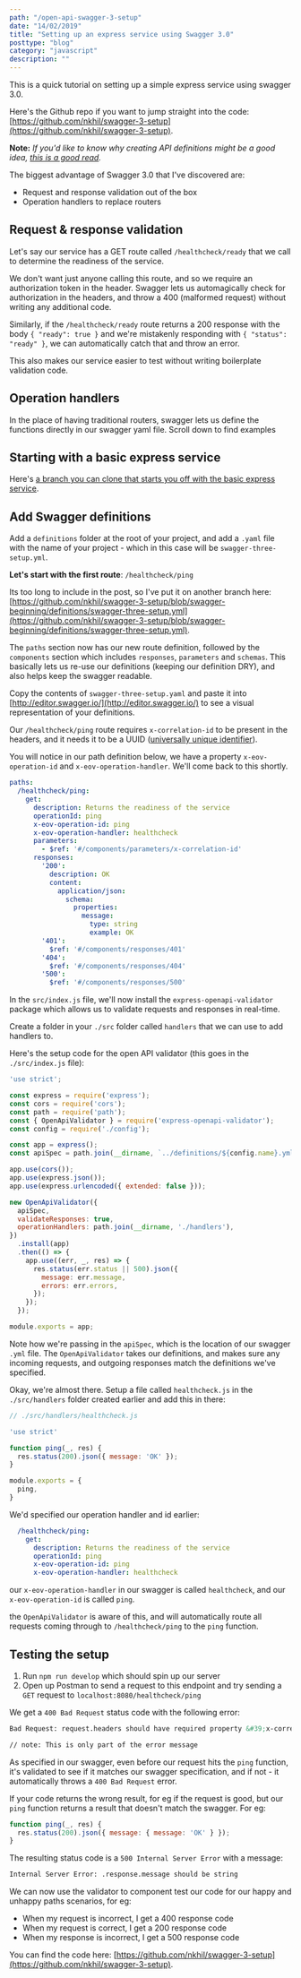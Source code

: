 ```yaml
---
path: "/open-api-swagger-3-setup"
date: "14/02/2019"
title: "Setting up an express service using Swagger 3.0"
posttype: "blog"
category: "javascript"
description: ""
---
```


This is a quick tutorial on setting up a simple express service using swagger 3.0. 

Here's the Github repo if you want to jump straight into the code: [https://github.com/nkhil/swagger-3-setup](https://github.com/nkhil/swagger-3-setup). 

**Note:** _If you'd like to know why creating API definitions might be a good idea, [this is a good read](https://swagger.io/blog/api-development/why-you-should-create-an-api-definition/)._

The biggest advantage of Swagger 3.0 that I've discovered are:

- Request and response validation out of the box
- Operation handlers to replace routers

## Request & response validation

Let's say our service has a GET route called `/healthcheck/ready` that we call to determine the readiness of the service. 

We don't want just anyone calling this route, and so we require an authorization token in the header. Swagger lets us automagically check for authorization in the headers, and throw a 400 (malformed request) without writing any additional code. 

Similarly, if the `/healthcheck/ready` route returns a 200 response with the body `{ "ready": true }` and we're mistakenly responding with `{ "status": "ready" }`, we can automatically catch that and throw an error. 

This also makes our service easier to test without writing boilerplate validation code. 

## Operation handlers

In the place of having traditional routers, swagger lets us define the functions directly in our swagger yaml file. Scroll down to find examples

## Starting with a basic express service

Here's [a branch you can clone that starts you off with the basic express service](https://github.com/nkhil/swagger-3-setup/tree/express-scaffolding).


## Add Swagger definitions

Add a `definitions` folder at the root of your project, and add a `.yaml` file with the name of your project - which in this case will be `swagger-three-setup.yml`.

**Let's start with the first route**: `/healthcheck/ping`

Its too long to include in the post, so I've put it on another branch here: [https://github.com/nkhil/swagger-3-setup/blob/swagger-beginning/definitions/swagger-three-setup.yml](https://github.com/nkhil/swagger-3-setup/blob/swagger-beginning/definitions/swagger-three-setup.yml).

The `paths` section now has our new route definition, followed by the `components` section which includes `responses`, `parameters` and `schemas`. This basically lets us re-use our definitions (keeping our definition DRY), and also helps keep the swagger readable. 

Copy the contents of `swagger-three-setup.yaml` and paste it into [http://editor.swagger.io/](http://editor.swagger.io/) to see a visual representation of your definitions.

Our `/healthcheck/ping` route requires `x-correlation-id` to be present in the headers, and it needs it to be a UUID ([universally unique identifier](https://en.wikipedia.org/wiki/Universally_unique_identifier)). 

You will notice in our path definition below, we have a property `x-eov-operation-id` and  `x-eov-operation-handler`. We'll come back to this shortly. 

```yml
paths:
  /healthcheck/ping:
    get:
      description: Returns the readiness of the service
      operationId: ping
      x-eov-operation-id: ping
      x-eov-operation-handler: healthcheck
      parameters:
        - $ref: '#/components/parameters/x-correlation-id'
      responses:
        '200':
          description: OK
          content:
            application/json:
              schema:
                properties:
                  message:
                    type: string
                    example: OK
        '401':
          $ref: '#/components/responses/401'
        '404':
          $ref: '#/components/responses/404'
        '500':
          $ref: '#/components/responses/500'
```

In the `src/index.js` file, we'll now install the `express-openapi-validator` package which allows us to validate requests and responses in real-time. 

Create a folder in your `./src` folder called `handlers` that we can use to add handlers to. 

Here's the setup code for the open API validator (this goes in the `./src/index.js` file):

```javascript
'use strict';

const express = require('express');
const cors = require('cors');
const path = require('path');
const { OpenApiValidator } = require('express-openapi-validator');
const config = require('./config');

const app = express();
const apiSpec = path.join(__dirname, `../definitions/${config.name}.yml`);

app.use(cors());
app.use(express.json());
app.use(express.urlencoded({ extended: false }));

new OpenApiValidator({
  apiSpec,
  validateResponses: true,
  operationHandlers: path.join(__dirname, './handlers'),
})
  .install(app)
  .then(() => {
    app.use((err, _, res) => {
      res.status(err.status || 500).json({
        message: err.message,
        errors: err.errors,
      });
    });
  });

module.exports = app;
```
Note how we're passing in the `apiSpec`, which is the location of our swagger `.yml` file. The `OpenApiValidator` takes our definitions, and makes sure any incoming requests, and outgoing responses match the definitions we've specified. 

Okay, we're almost there. Setup a file called `healthcheck.js` in the `./src/handlers` folder created earlier and add this in there: 

```javascript
// ./src/handlers/healthcheck.js

'use strict'

function ping(_, res) {
  res.status(200).json({ message: 'OK' });
}

module.exports = { 
  ping,
}

```

We'd specified our operation handler and id earlier: 

```yml
  /healthcheck/ping:
    get:
      description: Returns the readiness of the service
      operationId: ping
      x-eov-operation-id: ping
      x-eov-operation-handler: healthcheck
```

our `x-eov-operation-handler` in our swagger is called `healthcheck`, and our `x-eov-operation-id` is called `ping`.

the `OpenApiValidator` is aware of this, and will automatically route all requests coming through to `/healthcheck/ping` to the `ping` function. 

## Testing the setup

1. Run `npm run develop` which should spin up our server
2. Open up Postman to send a request to this endpoint and try sending a `GET` request to `localhost:8080/healthcheck/ping`

We get a `400 Bad Request` status code with the following error: 

```html
Bad Request: request.headers should have required property &#39;x-correlation-id&#39;<br> &nbsp; &nbsp;at Object.GET-/healthcheck/ping-not_provided (/Users/nikhil/Sandbox/swagger-3-setup/node_modules/express-openapi-validator/dist/middlewares/openapi.request.validator.js:92:31)

// note: This is only part of the error message
```

As specified in our swagger, even before our request hits the `ping` function, it's validated to see if it matches our swagger specification, and if not - it automatically throws a `400 Bad Request` error. 

If your code returns the wrong result, for eg if the request is good, but our `ping` function returns a result that doesn't match the swagger. For eg: 

```javascript
function ping(_, res) {
  res.status(200).json({ message: { message: 'OK' } });
}
```

The resulting status code is a `500 Internal Server Error` with a message: 

```html
Internal Server Error: .response.message should be string
```

We can now use the validator to component test our code for our happy and unhappy paths scenarios, for eg: 

- When my request is incorrect, I get a 400 response code
- When my request is correct, I get a 200 response code
- When my response is incorrect, I get a 500 response code

You can find the code here: [https://github.com/nkhil/swagger-3-setup](https://github.com/nkhil/swagger-3-setup). 










